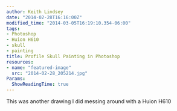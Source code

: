 ```yaml
---
author: Keith Lindsey
date: "2014-02-28T16:16:00Z"
modified_time: "2014-03-05T16:19:10.354-06:00"
tags:
- Photoshop
- Huion H610
- skull
- painting
title: Profile Skull Painting in Photoshop
resources:
- name: "featured-image"
  src: "2014-02-28_205214.jpg"
Params:
  ShowReadingTime: true
---
```


This was another drawing I did messing around with a Huion H610